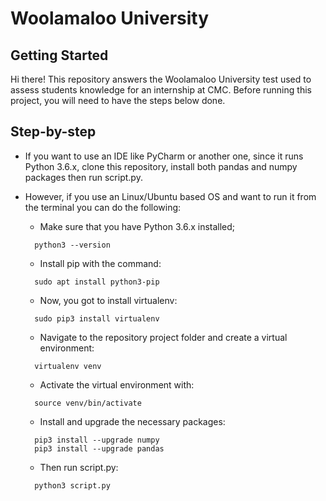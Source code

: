 # Woolamaloo University 

## Getting Started

Hi there! This repository answers the Woolamaloo University test used to assess students knowledge for an internship at CMC.
Before running this project, you will need to have the steps below done.   

## Step-by-step

 - If you want to use an IDE like PyCharm or another one, since it runs Python 3.6.x, clone this repository, install both  pandas and numpy packages then run script.py.
 - However, if you use an Linux/Ubuntu based OS and want to run it from the terminal you can do the following:
 
    - Make sure that you have Python 3.6.x installed;
    ```
      python3 --version
    ```
    - Install pip with the command:
    ```
      sudo apt install python3-pip
    ```
    - Now, you got to install virtualenv:
    ```
      sudo pip3 install virtualenv
    ```
    - Navigate to the repository project folder and create a virtual environment:
    ```  
      virtualenv venv
    ```
    - Activate the virtual environment with:
    ```
      source venv/bin/activate
    ```
    - Install and upgrade the necessary packages:
    ```
      pip3 install --upgrade numpy
      pip3 install --upgrade pandas
    ```
    - Then run script.py:
    ```  
      python3 script.py
    ```
